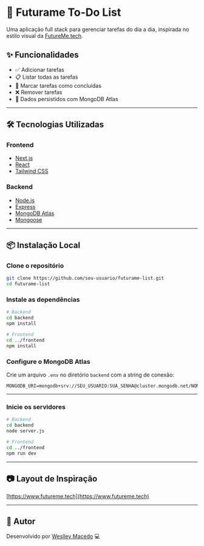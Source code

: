 # 📝 Futurame To-Do List

Uma aplicação full stack para gerenciar tarefas do dia a dia, inspirada no estilo visual da [FutureMe.tech](https://www.futureme.tech).


## ✨ Funcionalidades

* ✅ Adicionar tarefas
* 📋 Listar todas as tarefas
* 🔄 Marcar tarefas como concluídas
* ❌ Remover tarefas
* 📂 Dados persistidos com MongoDB Atlas

---

## 🛠️ Tecnologias Utilizadas

### Frontend

* [Next.js](https://nextjs.org/)
* [React](https://react.dev/)
* [Tailwind CSS](https://tailwindcss.com/)

### Backend

* [Node.js](https://nodejs.org/)
* [Express](https://expressjs.com/)
* [MongoDB Atlas](https://www.mongodb.com/cloud/atlas)
* [Mongoose](https://mongoosejs.com/)

---

## 📦 Instalação Local

### Clone o repositório

```bash
git clone https://github.com/seu-usuario/futurame-list.git
cd futurame-list
```

### Instale as dependências

```bash
# Backend
cd backend
npm install

# Frontend
cd ../frontend
npm install
```

### Configure o MongoDB Atlas

Crie um arquivo `.env` no diretório `backend` com a string de conexão:

```env
MONGODB_URI=mongodb+srv://SEU_USUARIO:SUA_SENHA@cluster.mongodb.net/NOME_DO_BANCO
```

---

### Inicie os servidores

```bash
# Backend
cd backend
node server.js

# Frontend
cd ../frontend
npm run dev
```

---

## 📷 Layout de Inspiração

[https://www.futureme.tech](https://www.futureme.tech)

---

## 📌 Autor

Desenvolvido por [Weslley Macedo](https://github.com/seu-usuario) 💻
